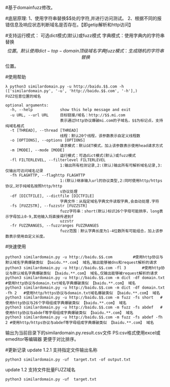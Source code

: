 #基于domainfuzz修改。



#底层原理:
1、使用字符串替换$$处的字符,并进行访问测试。
2、根据不同的报错信息及响应状态判断域名是否存在。【即getip解析和http访问】

#支持运行模式：
可选dict模式(默认)或fuzz模式
字典模式：使用字典内的字符串 替换$$位置。默认使用dict-top-domain顶级域名字典
fuzz模式：生成随机的字符串 替换$$位置。

#使用帮助
```code
λ python3 similardomain.py -u http://baidu.$$.com -h
(['similardomain.py', '-u', 'http://baidu.$$.com', '-h'],)
FUZZ任意位置的域名

optional arguments:
  -h, --help            show this help message and exit
  -u URL, --url URL     目标链接/域名：http://$$.mi.com
                        表示通过http协议爆破mi.com的子域名，$$为标记点，支持纯域名格式
  -t [THREAD], --thread [THREAD]
                        线程：默认20个线程，该参数表示自定义线程数
  -o [OPTIONS], --options [OPTIONS]
                        请求模式：默认GET模式，加上该参数表示使用head请求方式
  -m [MODE], --mode [MODE]
                        运行模式：可选dict模式(默认)或fuzz模式
  -fl FILTERLEVEL, --filterlevel FILTERLEVEL
                        1:输出所有检测记录,2:(默认)输出所有可解析域名记录,3:仅输出可访问域名记录
  -fh FLAGHTTP, --flaghttp FLAGHTTP
                        1:(默认)继承输入url的协议类型,2:同时使用http/https协议,对于纯域名按照http/http
                        s协议处理
  -df [DICTFILE], --dictfile [DICTFILE]
                        字典文件：从指定域名字典文件读取字典,会自动处理.字符
  -fs [FUZZSTR], --fuzzstr [FUZZSTR]
                        fuzz字符串：short(默认)标识26个字母可能排序，long表示字母加上0-9,其他输入将直接传递到f
                        uzzstr
  -fr FUZZRANGES, --fuzzranges FUZZRANGES
                        fuzz范围：默认字典长度为1-4位数所有可能组合，加上该参数表示使用自定义长度。
```
#快速使用
```code
python3 similardomain.py -u http://baidu.$$.com			#使用http协议与默认域名字典爆破类似 【baidu.**.com】 域名,输出能够被dns和request解析的请求
python3 similardomain.py -u http://baidu.$$.com -fl 3		#使用http协议与默认域名字典爆破类似 【baidu.**.com】 域名,仅输出能够被request解析的请求
python3 similardomain.py -u http://baidu.$$.com -m dict -df domain.txt	#使用http协议与domain.txt域名字典爆破类似 【baidu.**.com】 域名
python3 similardomain.py -u http://baidu.$$.com -m dict -df domain.txt	-fh 2	#使用http/https协议与domain.txt域名爆破类似 【baidu.**.com】 域名
python3 similardomain.py -u http://baidu.$$.com -m fuzz -fs short	#使用http协议与26个字母组成字典爆破类似 【baidu.**.com】 域名
python3 similardomain.py -u http://baidu.$$.com -m fuzz -fs abdef	#使用http协议与abdef等字母组成字典爆破类似 【baidu.**.com】 域名
python3 similardomain.py -u http://baidu.$$.com -m fuzz -fs abdef -fh 2	#使用http/https协议与abdef等字母组成字典爆破类似 【baidu.**.com】 域名
```
输出为当前目录下的similardomain.py.result.csv文件
PS:csv格式使用excel或emeditor等编辑器 更便于对比排序。

#更新记录
update 1.2.1 支持指定文件输出名称
```code
python3 similardomain.py -uf  target.txt -of output.txt
```
update 1.2 支持文件批量FUZZ域名
```code
python3 similardomain.py -uf  target.txt
```